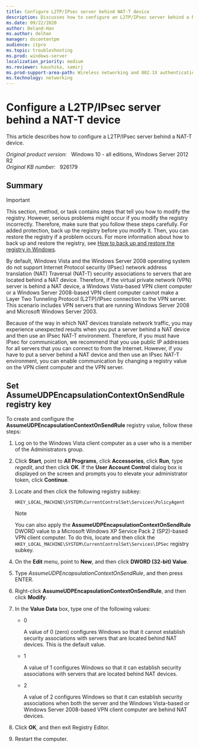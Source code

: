 ```yaml
---
title: Configure L2TP/IPsec server behind NAT-T device
description: Discusses how to configure an L2TP/IPsec server behind a NAT-T device in Windows Vista and in Windows Server 2008.
ms.date: 09/22/2020
author: Deland-Han
ms.author: delhan
manager: dscontentpm
audience: itpro
ms.topic: troubleshooting
ms.prod: windows-server
localization_priority: medium
ms.reviewer: kaushika, samirj
ms.prod-support-area-path: Wireless networking and 802.1X authentication
ms.technology: networking
---
```

# Configure a L2TP/IPsec server behind a NAT-T device

This article describes how to configure a L2TP/IPsec server behind a NAT-T device.

_Original product version:_ &nbsp; Windows 10 - all editions, Windows Server 2012 R2  
_Original KB number:_ &nbsp; 926179

## Summary

> [!IMPORTANT]
> This section, method, or task contains steps that tell you how to modify the registry. However, serious problems might occur if you modify the registry incorrectly. Therefore, make sure that you follow these steps carefully. For added protection, back up the registry before you modify it. Then, you can restore the registry if a problem occurs. For more information about how to back up and restore the registry, see [How to back up and restore the registry in Windows](https://support.microsoft.com/help/322756).

By default, Windows Vista and the Windows Server 2008 operating system do not support Internet Protocol security (IPsec) network address translation (NAT) Traversal (NAT-T) security associations to servers that are located behind a NAT device. Therefore, if the virtual private network (VPN) server is behind a NAT device, a Windows Vista-based VPN client computer or a Windows Server 2008-based VPN client computer cannot make a Layer Two Tunneling Protocol (L2TP)/IPsec connection to the VPN server. This scenario includes VPN servers that are running Windows Server 2008 and Microsoft Windows Server 2003.

Because of the way in which NAT devices translate network traffic, you may experience unexpected results when you put a server behind a NAT device and then use an IPsec NAT-T environment. Therefore, if you must have IPsec for communication, we recommend that you use public IP addresses for all servers that you can connect to from the Internet. However, if you have to put a server behind a NAT device and then use an IPsec NAT-T environment, you can enable communication by changing a registry value on the VPN client computer and the VPN server.

## Set AssumeUDPEncapsulationContextOnSendRule registry key

To create and configure the **AssumeUDPEncapsulationContextOnSendRule** registry value, follow these steps:

1. Log on to the Windows Vista client computer as a user who is a member of the Administrators group.
2. Click **Start**, point to **All Programs**, click **Accessories**, click **Run**, type *regedit*, and then click **OK**. If the **User Account Control** dialog box is displayed on the screen and prompts you to elevate your administrator token, click **Continue**.
3. Locate and then click the following registry subkey:

    `HKEY_LOCAL_MACHINE\SYSTEM\CurrentControlSet\Services\PolicyAgent`

    > [!NOTE]
    > You can also apply the **AssumeUDPEncapsulationContextOnSendRule** DWORD value to a Microsoft Windows XP Service Pack 2 (SP2)-based VPN client computer. To do this, locate and then click the `HKEY_LOCAL_MACHINE\SYSTEM\CurrentControlSet\Services\IPSec` registry subkey.

4. On the **Edit** menu, point to **New**, and then click **DWORD (32-bit) Value**.
5. Type *AssumeUDPEncapsulationContextOnSendRule*, and then press ENTER.
6. Right-click **AssumeUDPEncapsulationContextOnSendRule**, and then click **Modify**.
7. In the **Value Data** box, type one of the following values:

   - 0

        A value of 0 (zero) configures Windows so that it cannot establish security associations with servers that are located behind NAT devices. This is the default value.
   - 1

        A value of 1 configures Windows so that it can establish security associations with servers that are located behind NAT devices.
   - 2

        A value of 2 configures Windows so that it can establish security associations when both the server and the Windows Vista-based or Windows Server 2008-based VPN client computer are behind NAT devices.

8. Click **OK**, and then exit Registry Editor.
9. Restart the computer.
